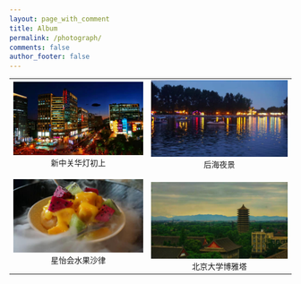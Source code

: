 ```yaml
---
layout: page_with_comment
title: Album
permalink: /photograph/
comments: false
author_footer: false
---
```


<table>
    <tr>
        <td><center><img src="/images/20190902-01.jpg" >新中关华灯初上</center></td>
        <td><center><img src="/images/20190902-02.jpg" >后海夜景</center></td>
    </tr>
    <tr>
        <td><center><img src="/images/20190902-03.jpg" >星怡会水果沙律</center></td>
        <td><center>&nbsp;&nbsp;&nbsp;&nbsp;&nbsp;&nbsp;<img src="/images/20190902-04.jpg" >北京大学博雅塔</center></td>
    </tr>
</table>
